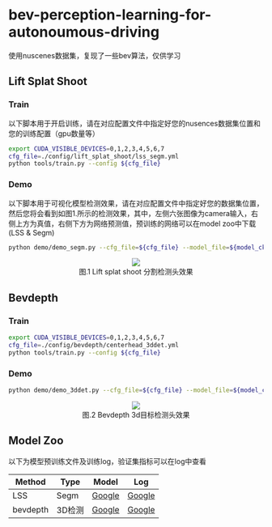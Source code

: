 # bev-perception-learning-for-autonoumous-driving
使用nuscenes数据集，复现了一些bev算法，仅供学习

## Lift Splat Shoot
### Train
以下脚本用于开启训练，请在对应配置文件中指定好您的nusences数据集位置和您的训练配置（gpu数量等）
```bash
export CUDA_VISIBLE_DEVICES=0,1,2,3,4,5,6,7
cfg_file=./config/lift_splat_shoot/lss_segm.yml
python tools/train.py --config ${cfg_file}
```

### Demo
以下脚本用于可视化模型检测效果，请在对应配置文件中指定好您的数据集位置，然后您将会看到如图1.所示的检测效果，其中，左侧六张图像为camera输入，右侧上方为真值，右侧下方为网络预测值，预训练的网络可以在model zoo中下载 (LSS & Segm)
```bash
python demo/demo_segm.py --cfg_file=${cfg_file} --model_file=${model_ckpt} --device=mps
```
<div align=center><img src="docs/figs/lss_segm_nuscenes_mini.gif"></div>
<div align="center">图.1 Lift splat shoot 分割检测头效果</div>

## Bevdepth
### Train
```bash
export CUDA_VISIBLE_DEVICES=0,1,2,3,4,5,6,7
cfg_file=./config/bevdepth/centerhead_3ddet.yml
python tools/train.py --config ${cfg_file}
```

### Demo
```bash
python demo/demo_3ddet.py --cfg_file=${cfg_file} --model_file=${model_ckpt} --device=mps
```
<div align=center><img src="docs/figs/bevdepth_3d.gif"></div>
<div align="center">图.2 Bevdepth 3d目标检测头效果</div>

## Model Zoo
以下为模型预训练文件及训练log，验证集指标可以在log中查看

| Method | Type | Model | Log |
|--------|---------------|------| ----|
|  LSS | Segm  | [Google](https://drive.google.com/file/d/1eOdib9VxuRg33AaQBIIN4PE65fN7gmZS/view?usp=share_link) | [Google](https://drive.google.com/file/d/17_PxiWg43fv_dQl8_zt4TkmYdEsQ4WPq/view?usp=share_link)|
| bevdepth     | 3D检测 | [Google](https://drive.google.com/file/d/1Me7rh4a-BMhNIM3urq3PKIL2m_w0kolv/view?usp=share_link) | [Google](https://drive.google.com/file/d/1StPE5SAeP-62qTu2oV-XGRiiorxr1NWi/view?usp=share_link) |
